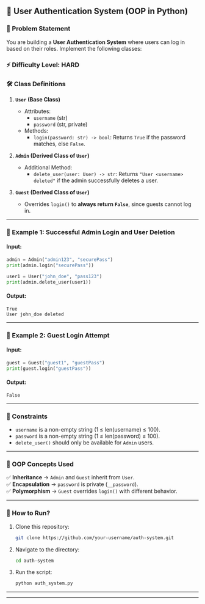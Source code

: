 ## **🔐 User Authentication System (OOP in Python)**  

### **📌 Problem Statement**  
You are building a **User Authentication System** where users can log in based on their roles. Implement the following classes:  

### **⚡ Difficulty Level: HARD**


### **🛠 Class Definitions**  

1. **`User` (Base Class)**  
   - Attributes:  
     - `username` (str)  
     - `password` (str, private)  
   - Methods:  
     - `login(password: str) -> bool`: Returns `True` if the password matches, else `False`.  

2. **`Admin` (Derived Class of `User`)**  
   - Additional Method:  
     - `delete_user(user: User) -> str`: Returns `"User <username> deleted"` if the admin successfully deletes a user.  

3. **`Guest` (Derived Class of `User`)**  
   - Overrides `login()` to **always return `False`**, since guests cannot log in.  

---

### **🚀 Example 1: Successful Admin Login and User Deletion**  
#### **Input:**  
```python
admin = Admin("admin123", "securePass")
print(admin.login("securePass"))  

user1 = User("john_doe", "pass123")
print(admin.delete_user(user1))  
```
#### **Output:**  
```
True  
User john_doe deleted  
```

---

### **🚀 Example 2: Guest Login Attempt**  
#### **Input:**  
```python
guest = Guest("guest1", "guestPass")
print(guest.login("guestPass"))  
```
#### **Output:**  
```
False  
```

---

### **📝 Constraints**  
- `username` is a non-empty string (1 ≤ len(username) ≤ 100).  
- `password` is a non-empty string (1 ≤ len(password) ≤ 100).  
- `delete_user()` should only be available for `Admin` users.  

---


### **🎯 OOP Concepts Used**
✅ **Inheritance** → `Admin` and `Guest` inherit from `User`.  
✅ **Encapsulation** → `password` is private (`__password`).  
✅ **Polymorphism** → `Guest` overrides `login()` with different behavior.  

---

### **📌 How to Run?**
1. Clone this repository:  
   ```sh
   git clone https://github.com/your-username/auth-system.git
   ```
2. Navigate to the directory:  
   ```sh
   cd auth-system
   ```
3. Run the script:  
   ```sh
   python auth_system.py
   ```

---



---


